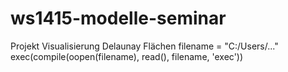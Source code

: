 ﻿ws1415-modelle-seminar
======================


Projekt Visualisierung Delaunay Flächen
filename = "C:/Users/..."
exec(compile(oopen(filename), read(), filename, 'exec'))